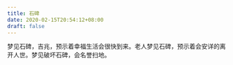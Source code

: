 ```yaml
---
title: 石碑
date: 2020-02-15T20:54:12+08:00
draft: false
---
```


梦见石碑，吉兆，预示着幸福生活会很快到来。老人梦见石碑，预示着会安详的离开人世。梦见破坏石碑，会名誉扫地。